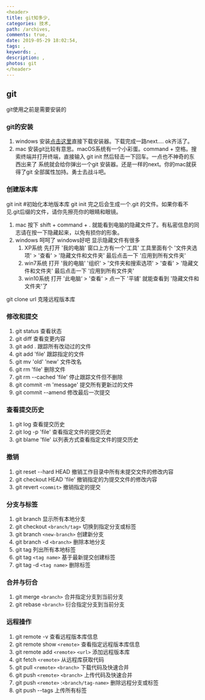 ```yaml
---
<header>
title: git知多少,
categories: 技术,
path: /archives,
comments: true,
date: 2019-05-29 18:02:54,
tags: ,
keywords: ,
description: ,
photos: git
</header>
---
```


## git

git使用之前是需要安装的

### git的安装

1. windows 安装[点击这里](http://git-scm.com/download)直接下载安装器。下载完成一路next.... ok齐活了。
2. mac 安装git比较有意思。macOS系统有一个小彩蛋。command + 空格。搜索终端并打开终端，直接输入 git init 然后轻击一下回车。一点也不神奇的东西出来了
   系统就会给你弹出一个git 安装器。还是一样的next。你的mac就获得了git 全部属性加持。勇士去战斗吧。

### 创建版本库

git init   #初始化本地版本库
    git init 完之后会生成一个.git 的文件。如果你看不见.git后缀的文件，请你先擦亮你的眼睛和眼镜。
1. mac 按下 shift + command + .  就能看到电脑的隐藏文件了。有私密信息的同志请在按一下隐藏起来，以免有损你的形象。
2. windows 呵呵了 windows好吧 显示隐藏文件有很多
   1. XP系统  先打开 '我的电脑' 窗口上方有一个'工具' 工具里面有个 '文件夹选项' > '查看' > '隐藏文件和文件夹' 最后点击一下 '应用到所有文件夹'
   2. win7系统  打开 '我的电脑' '组织' > '文件夹和搜索选项' > '查看' > '隐藏文件和文件夹' 最后点击一下 '应用到所有文件夹'
   3. win10系统 打开 '此电脑‘ > '查看' > 点一下 '平铺'  就能查看到 '隐藏文件和文件夹'了
   
git clone url 克隆远程版本库

### 修改和提交

1. git status   查看状态
2. git diff     查看变更内容
3. git add .    跟踪所有改动过的文件
4. git add 'file' 跟踪指定的文件
5. git mv 'old' 'new' 文件改名
6. git rm 'file' 删除文件
7. git rm --cached 'file'  停止跟踪文件但不删除
8. git commit -m 'message' 提交所有更新过的文件
9. git commit --amend 修改最后一次提交
    
### 查看提交历史

1. git log  查看提交历史
2. git log -p 'file' 查看指定文件的提交历史
3. git blame 'file'  以列表方式查看指定文件的提交历史
   
### 撤销

1. git reset --hard HEAD 撤销工作目录中所有未提交文件的修改内容
2. git checkout HEAD 'file' 撤销指定的为提交文件的修改内容
3. git revert `<commit>`  撤销指定的提交

### 分支与标签

1. git branch  显示所有本地分支
2. git checkout `<branch/tag>`  切换到指定分支或标签
3. git branch  `<new-branch>`   创建新分支
4. git branch  -d `<branch>`    删除本地分支
5. git tag    列出所有本地标签
6. git tag `<tag name>`  基于最新提交创建标签
7. git tag -d `<tag name>`  删除标签
   
### 合并与衍合
 
1. git merge `<branch>`  合并指定分支到当前分支
2. git rebase `<branch>`  衍合指定分支到当前分支

### 远程操作

1. git remote -v   查看远程版本库信息
2. git remote show `<remote>` 查看指定远程版本库信息
3. git remote add `<remote>` `<url>` 添加远程版本库
4. git fetch `<remote>`  从远程库获取代码
5. git pull `<remote>` `<branch>` 下载代码及快速合并
6. git push `<remote>` `<branch>` 上传代码及快速合并
7. git push `<remote>` :`<branch/tag-name>` 删除远程分支或标签
8. git push --tags 上传所有标签

